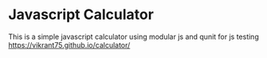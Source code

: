 # Javascript Calculator
This is a simple javascript calculator using modular js and qunit for js testing https://vikrant75.github.io/calculator/
